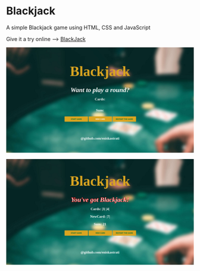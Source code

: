 # Blackjack

A simple Blackjack game using HTML, CSS and JavaScript

Give it a try online --> <a href="https://eniskastrati.github.io/blackjack/">BlackJack</a>

![alt text](https://github.com/eniskastrati/blackjack/blob/AppDevelopment/images/blackjack-first.png?raw=true)


![alt text](https://github.com/eniskastrati/blackjack/blob/AppDevelopment/images/Blackjack.png?raw=true)
